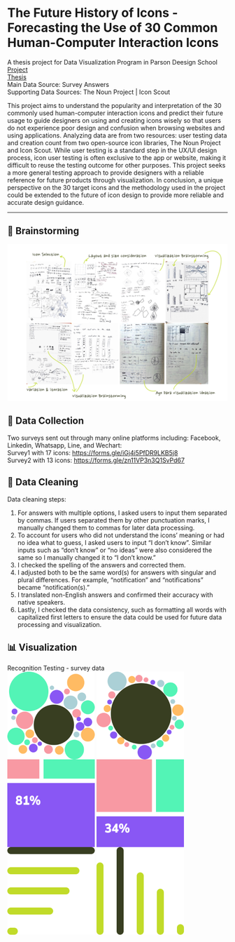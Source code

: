 # The Future History of Icons - Forecasting the Use of 30 Common Human-Computer Interaction Icons
A thesis project for Data Visualization Program in Parson Deesign School <br>
[Project](https://zorawan.github.io/TheFutureHistoryOfIcon/) <br>
[Thesis](https://docs.google.com/document/d/1EknL8zLd__2AZSUz4rYSHgyJjq3gbQ5b0okhyFnqp50/edit?usp=sharing) <br>
Main Data Source: Survey Answers <br>
Supporting Data Sources: The Noun Project | Icon Scout <br>

This project aims to understand the popularity and interpretation of the 30 commonly used human-computer interaction icons and predict their future usage to guide designers on using and creating icons wisely so that users do not experience poor design and confusion when browsing websites and using applications. Analyzing data are from two resources: user testing data and creation count from two open-source icon libraries, The Noun Project and Icon Scout. While user testing is a standard step in the UX/UI design process, icon user testing is often exclusive to the app or website, making it difficult to reuse the testing outcome for other purposes. This project seeks a more general testing approach to provide designers with a reliable reference for future products through visualization. In conclusion, a unique perspective on the 30 target icons and the methodology used in the project could be extended to the future of icon design to provide more reliable and accurate design guidance.

-------------------------------------------------------------

## :brain: Brainstorming
![All the ideation sketchs](Brainstorming.png)
## :page_facing_up: Data Collection
Two surveys sent out through many online platforms including: Facebook, Linkedin, Whatsapp, Line, and Wechart:<br>
Survey1 with 17 icons: https://forms.gle/iGj4i5PfDR9LKB5j8 <br>
Survey2 with 13 icons: https://forms.gle/zn11VP3n3Q1SvPd67 <br>

## :broom: Data Cleaning
Data cleaning steps:<br>
1. For answers with multiple options, I asked users to input them separated by commas. If users separated them by other punctuation marks, I manually changed them to commas for later data processing.
2. To account for users who did not understand the icons’ meaning or had no idea what to guess, I asked users to input “I don’t know”. Similar inputs such as “don’t know” or “no ideas” were also considered the same so I  manually changed it to “I don’t know.”
3. I checked the spelling of the answers and corrected them.
4. I adjusted both to be the same word(s) for answers with singular and plural differences. For example, “notification” and “notifications” became “notification(s).”
5. I translated non-English answers and confirmed their accuracy with native speakers.
6. Lastly, I checked the data consistency, such as formatting all words with capitalized first letters to ensure the data could be used for future data processing and visualization.

## :bar_chart: Visualization

Recognition Testing - survey data <br>
 <img src="wires/circlePack_wire1.svg" alt="visualization1 wireframe-circlePack1" width="200" height="200" align="center"/>
 <img src="wires/circlePack_wire2.svg" alt="visualization1 wireframe-circlePack2" width="200" height="200" align="center"/>
 <img src="wires/treemap_wire1.svg" alt="visualization2 wireframe-treemap1" width="200" height="200" align="center"/>
 <img src="wires/treemap_wire2.svg" alt="visualization2 wireframe-treemap2" width="200" height="200" align="center"/>
 <img src="wires/barchart_wire1.svg" alt="visualization3 wireframe-barChart1" width="200" height="200" align="center"/>
 <img src="wires/barchart_wire2.svg" alt="visualization3 wireframe-barChart2" width="200" height="200" align="center"/>
<!--
## :star2: Outcome
![Final Outcome for icon-folder](final_card_folder.svg)
-->
